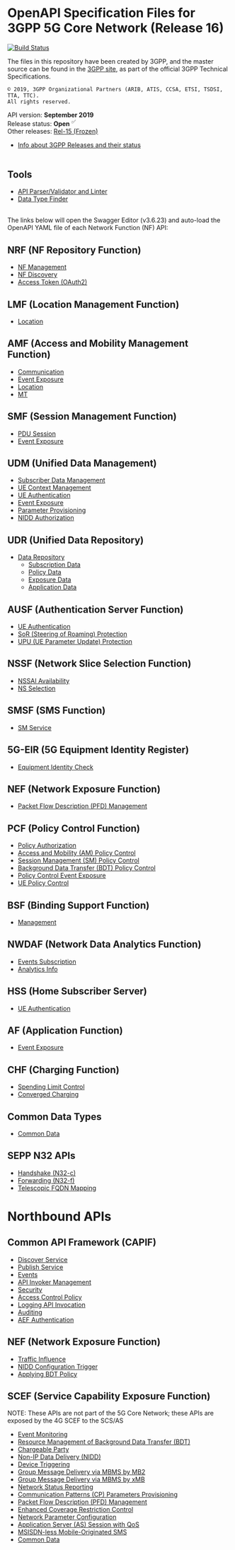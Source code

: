 # OpenAPI Specification Files for 3GPP 5G Core Network (Release 16)

[![Build Status](https://travis-ci.org/jdegre/5GC_APIs.svg?branch=master)](https://travis-ci.org/jdegre/5GC_APIs)

The files in this repository have been created by 3GPP, and the master source can be found in the [3GPP site](http://www.3gpp.org/DynaReport/23-series.htm), as part of the official 3GPP Technical Specifications.
```
© 2019, 3GPP Organizational Partners (ARIB, ATIS, CCSA, ETSI, TSDSI, TTA, TTC).
All rights reserved.
```
API version: **September 2019**<br/>
Release status: **Open** <sup>&#x2705;</sup><br/>
Other releases: [Rel-15 (Frozen)](https://github.com/zakirhussain/5gc_apis/tree/Rel-15)<br/>
- [Info about 3GPP Releases and their status](https://www.3gpp.org/specifications/67-releases)
<br/><br/>

## Tools
* [API Parser/Validator and Linter](https://zakirhussain.github.io/parser.html) 
* [Data Type Finder](https://zakirhussain.github.io/types.html)
<br/><br/>

The links below will open the Swagger Editor (v3.6.23) and auto-load the OpenAPI YAML file of each Network Function (NF) API:
<br/>

<!-- APIs -->
## NRF (NF Repository Function)
* [NF Management](https://zakirhussain.github.io/5gc_apis/loader.html?yaml=TS29510_Nnrf_NFManagement.yaml)
* [NF Discovery](https://zakirhussain.github.io/5gc_apis/loader.html?yaml=TS29510_Nnrf_NFDiscovery.yaml)
* [Access Token (OAuth2)](https://zakirhussain.github.io/5gc_apis/loader.html?yaml=TS29510_Nnrf_AccessToken.yaml)
## LMF (Location Management Function)
* [Location](https://zakirhussain.github.io/5gc_apis/loader.html?yaml=TS29572_Nlmf_Location.yaml)
## AMF (Access and Mobility Management Function)
* [Communication](https://zakirhussain.github.io/5gc_apis/loader.html?yaml=TS29518_Namf_Communication.yaml)
* [Event Exposure](https://zakirhussain.github.io/5gc_apis/loader.html?yaml=TS29518_Namf_EventExposure.yaml)
* [Location](https://zakirhussain.github.io/5gc_apis/loader.html?yaml=TS29518_Namf_Location.yaml)
* [MT](https://zakirhussain.github.io/5gc_apis/loader.html?yaml=TS29518_Namf_MT.yaml)
## SMF (Session Management Function)
* [PDU Session](https://zakirhussain.github.io/5gc_apis/loader.html?yaml=TS29502_Nsmf_PDUSession.yaml)
* [Event Exposure](https://zakirhussain.github.io/5gc_apis/loader.html?yaml=TS29508_Nsmf_EventExposure.yaml)
## UDM (Unified Data Management)
* [Subscriber Data Management](https://zakirhussain.github.io/5gc_apis/loader.html?yaml=TS29503_Nudm_SDM.yaml)
* [UE Context Management](https://zakirhussain.github.io/5gc_apis/loader.html?yaml=TS29503_Nudm_UECM.yaml)
* [UE Authentication](https://zakirhussain.github.io/5gc_apis/loader.html?yaml=TS29503_Nudm_UEAU.yaml)
* [Event Exposure](https://zakirhussain.github.io/5gc_apis/loader.html?yaml=TS29503_Nudm_EE.yaml)
* [Parameter Provisioning](https://zakirhussain.github.io/5gc_apis/loader.html?yaml=TS29503_Nudm_PP.yaml)
* [NIDD Authorization](https://zakirhussain.github.io/5gc_apis/loader.html?yaml=TS29503_Nudm_NIDDAU.yaml)
## UDR (Unified Data Repository)
* [Data Repository](https://zakirhussain.github.io/5gc_apis/loader.html?yaml=TS29504_Nudr_DataRepository.yaml)
  * [Subscription Data](https://zakirhussain.github.io/5gc_apis/loader.html?yaml=TS29505_Subscription_Data.yaml)
  * [Policy Data](https://zakirhussain.github.io/5gc_apis/loader.html?yaml=TS29519_Policy_Data.yaml)
  * [Exposure Data](https://zakirhussain.github.io/5gc_apis/loader.html?yaml=TS29519_Exposure_Data.yaml)
  * [Application Data](https://zakirhussain.github.io/5gc_apis/loader.html?yaml=TS29519_Application_Data.yaml)
## AUSF (Authentication Server Function)
* [UE Authentication](https://zakirhussain.github.io/5gc_apis/loader.html?yaml=TS29509_Nausf_UEAuthentication.yaml)
* [SoR (Steering of Roaming) Protection](https://zakirhussain.github.io/5gc_apis/loader.html?yaml=TS29509_Nausf_SoRProtection.yaml)
* [UPU (UE Parameter Update) Protection](https://zakirhussain.github.io/5gc_apis/loader.html?yaml=TS29509_Nausf_UPUProtection.yaml)
## NSSF (Network Slice Selection Function)
* [NSSAI Availability](https://zakirhussain.github.io/5gc_apis/loader.html?yaml=TS29531_Nnssf_NSSAIAvailability.yaml)
* [NS Selection](https://zakirhussain.github.io/5gc_apis/loader.html?yaml=TS29531_Nnssf_NSSelection.yaml)
## SMSF (SMS Function)
* [SM Service](https://zakirhussain.github.io/5gc_apis/loader.html?yaml=TS29540_Nsmsf_SMService.yaml)
## 5G-EIR (5G Equipment Identity Register)
* [Equipment Identity Check](https://zakirhussain.github.io/5gc_apis/loader.html?yaml=TS29511_N5g-eir_EquipmentIdentityCheck.yaml)
## NEF (Network Exposure Function)
* [Packet Flow Description (PFD) Management](https://zakirhussain.github.io/5gc_apis/loader.html?yaml=TS29551_Nnef_PFDmanagement.yaml)
## PCF (Policy Control Function)
* [Policy Authorization](https://zakirhussain.github.io/5gc_apis/loader.html?yaml=TS29514_Npcf_PolicyAuthorization.yaml)
* [Access and Mobility (AM) Policy Control](https://zakirhussain.github.io/5gc_apis/loader.html?yaml=TS29507_Npcf_AMPolicyControl.yaml)
* [Session Management (SM) Policy Control](https://zakirhussain.github.io/5gc_apis/loader.html?yaml=TS29512_Npcf_SMPolicyControl.yaml)
* [Background Data Transfer (BDT) Policy Control](https://zakirhussain.github.io/5gc_apis/loader.html?yaml=TS29554_Npcf_BDTPolicyControl.yaml)
* [Policy Control Event Exposure](https://zakirhussain.github.io/5gc_apis/loader.html?yaml=TS29523_Npcf_EventExposure.yaml)
* [UE Policy Control](https://zakirhussain.github.io/5gc_apis/loader.html?yaml=TS29525_Npcf_UEPolicyControl.yaml)
## BSF (Binding Support Function)
* [Management](https://zakirhussain.github.io/5gc_apis/loader.html?yaml=TS29521_Nbsf_Management.yaml)
## NWDAF (Network Data Analytics Function)
* [Events Subscription](https://zakirhussain.github.io/5gc_apis/loader.html?yaml=TS29520_Nnwdaf_EventsSubscription.yaml)
* [Analytics Info](https://zakirhussain.github.io/5gc_apis/loader.html?yaml=TS29520_Nnwdaf_AnalyticsInfo.yaml)
## HSS (Home Subscriber Server)
* [UE Authentication](https://zakirhussain.github.io/5gc_apis/loader.html?yaml=TS29563_Nhss_UEAU.yaml)
## AF (Application Function)
* [Event Exposure](https://zakirhussain.github.io/5gc_apis/loader.html?yaml=TS29517_Naf_EventExposure.yaml)
## CHF (Charging Function)
* [Spending Limit Control](https://zakirhussain.github.io/5gc_apis/loader.html?yaml=TS29594_Nchf_SpendingLimitControl.yaml)
* [Converged Charging](https://zakirhussain.github.io/5gc_apis/loader.html?yaml=TS32291_Nchf_ConvergedCharging.yaml)
## Common Data Types
* [Common Data](https://zakirhussain.github.io/5gc_apis/loader.html?yaml=TS29571_CommonData.yaml)
## SEPP N32 APIs
* [Handshake (N32-c)](https://zakirhussain.github.io/5gc_apis/loader.html?yaml=TS29573_N32_Handshake.yaml)
* [Forwarding (N32-f)](https://zakirhussain.github.io/5gc_apis/loader.html?yaml=TS29573_JOSEProtectedMessageForwarding.yaml)
* [Telescopic FQDN Mapping](https://zakirhussain.github.io/5gc_apis/loader.html?yaml=TS29573_SeppTelescopicFqdnMapping.yaml)

# Northbound APIs

## Common API Framework (CAPIF)
* [Discover Service](https://zakirhussain.github.io/5gc_apis/loader.html?yaml=TS29222_CAPIF_Discover_Service_API.yaml)
* [Publish Service](https://zakirhussain.github.io/5gc_apis/loader.html?yaml=TS29222_CAPIF_Publish_Service_API.yaml)
* [Events](https://zakirhussain.github.io/5gc_apis/loader.html?yaml=TS29222_CAPIF_Events_API.yaml)
* [API Invoker Management](https://zakirhussain.github.io/5gc_apis/loader.html?yaml=TS29222_CAPIF_API_Invoker_Management_API.yaml)
* [Security](https://zakirhussain.github.io/5gc_apis/loader.html?yaml=TS29222_CAPIF_Security_API.yaml)
* [Access Control Policy](https://zakirhussain.github.io/5gc_apis/loader.html?yaml=TS29222_CAPIF_Access_Control_Policy_API.yaml)
* [Logging API Invocation](https://zakirhussain.github.io/5gc_apis/loader.html?yaml=TS29222_CAPIF_Logging_API_Invocation_API.yaml)
* [Auditing](https://zakirhussain.github.io/5gc_apis/loader.html?yaml=TS29222_CAPIF_Auditing_API.yaml)
* [AEF Authentication](https://zakirhussain.github.io/5gc_apis/loader.html?yaml=TS29222_AEF_Security_API.yaml)

## NEF (Network Exposure Function)
* [Traffic Influence](https://zakirhussain.github.io/5gc_apis/loader.html?yaml=TS29522_TrafficInfluence.yaml)
* [NIDD Configuration Trigger](https://zakirhussain.github.io/5gc_apis/loader.html?yaml=TS29522_NIDDConfigurationTrigger.yaml)
* [Applying BDT Policy](https://zakirhussain.github.io/5gc_apis/loader.html?yaml=TS29522_ApplyingBdtPolicy.yaml)

## SCEF (Service Capability Exposure Function)
NOTE: These APIs are not part of the 5G Core Network; these APIs are exposed by the 4G SCEF to the SCS/AS
* [Event Monitoring](https://zakirhussain.github.io/5gc_apis/loader.html?yaml=TS29122_MonitoringEvent.yaml)
* [Resource Management of Background Data Transfer (BDT)](https://zakirhussain.github.io/5gc_apis/loader.html?yaml=TS29122_ResourceManagementOfBdt.yaml)
* [Chargeable Party](https://zakirhussain.github.io/5gc_apis/loader.html?yaml=TS29122_ChargeableParty.yaml)
* [Non-IP Data Delivery (NIDD)](https://zakirhussain.github.io/5gc_apis/loader.html?yaml=TS29122_NIDD.yaml)
* [Device Triggering](https://zakirhussain.github.io/5gc_apis/loader.html?yaml=TS29122_DeviceTriggering.yaml)
* [Group Message Delivery via MBMS by MB2](https://zakirhussain.github.io/5gc_apis/loader.html?yaml=TS29122_GMDviaMBMSbyMB2.yaml)
* [Group Message Delivery via MBMS by xMB](https://zakirhussain.github.io/5gc_apis/loader.html?yaml=TS29122_GMDviaMBMSbyxMB.yaml)
* [Network Status Reporting](https://zakirhussain.github.io/5gc_apis/loader.html?yaml=TS29122_ReportingNetworkStatus.yaml)
* [Communication Patterns (CP) Parameters Provisioning](https://zakirhussain.github.io/5gc_apis/loader.html?yaml=TS29122_CpProvisioning.yaml)
* [Packet Flow Description (PFD) Management](https://zakirhussain.github.io/5gc_apis/loader.html?yaml=TS29122_PfdManagement.yaml)
* [Enhanced Coverage Restriction Control](https://zakirhussain.github.io/5gc_apis/loader.html?yaml=TS29122_ECRControl.yaml)
* [Network Parameter Configuration](https://zakirhussain.github.io/5gc_apis/loader.html?yaml=TS29122_NpConfiguration.yaml)
* [Application Server (AS) Session with QoS](https://zakirhussain.github.io/5gc_apis/loader.html?yaml=TS29122_AsSessionWithQoS.yaml)
* [MSISDN-less Mobile-Originated SMS](https://zakirhussain.github.io/5gc_apis/loader.html?yaml=TS29122_MsisdnLessMoSms.yaml)
* [Common Data](https://zakirhussain.github.io/5gc_apis/loader.html?yaml=TS29122_CommonData.yaml)
